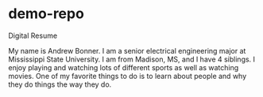# demo-repo
Digital Resume

My name is Andrew Bonner. I am a senior electrical engineering major at Mississippi State University. I am from Madison, MS, and I have 4 siblings. I enjoy playing and watching lots of different sports as well as watching movies. One of my favorite things to do is to learn about people and why they do things the way they do.
